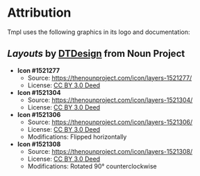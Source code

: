 # Attribution

Tmpl uses the following graphics in its logo and documentation:

## *Layouts* by [DTDesign] from Noun Project

- **Icon #1521277**
  - Source: <https://thenounproject.com/icon/layers-1521277/>
  - License: [CC BY 3.0 Deed]
- **Icon #1521304**
  - Source: <https://thenounproject.com/icon/layers-1521304/>
  - License: [CC BY 3.0 Deed]
- **Icon #1521306**
  - Source: <https://thenounproject.com/icon/layers-1521306/>
  - License: [CC BY 3.0 Deed]
  - Modifications: Flipped horizontally
- **Icon #1521308**
  - Source: <https://thenounproject.com/icon/layers-1521308/>
  - License: [CC BY 3.0 Deed]
  - Modifications: Rotated 90° counterclockwise

[DTDesign]: https://thenounproject.com/dowt.design/
[CC BY 3.0 Deed]: https://creativecommons.org/licenses/by/3.0/
